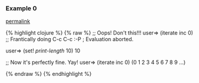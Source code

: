 ### Example 0
[permalink](#example-0)

{% highlight clojure %}
{% raw %}
;; Oops! Don't this!!!
user=> (iterate inc 0)
;; Frantically doing C-c C-c :-P
; Evaluation aborted.

user=> (set! *print-length* 10)
10

;; Now it's perfectly fine. Yay!
user=> (iterate inc 0)
(0 1 2 3 4 5 6 7 8 9 ...)

{% endraw %}
{% endhighlight %}


